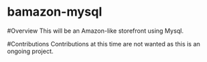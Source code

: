 # bamazon-mysql

#Overview
This will be an Amazon-like storefront using Mysql. 


#Contributions 
Contributions at this time are not wanted as this is an ongoing project. 